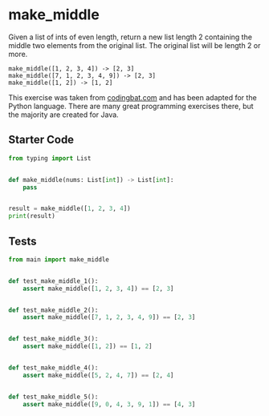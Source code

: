 # make_middle





Given a list of ints of even length, return a new list length 2 containing the middle two elements from the original list. The original list will be length 2 or more.

```
make_middle([1, 2, 3, 4]) -> [2, 3]
make_middle([7, 1, 2, 3, 4, 9]) -> [2, 3]
make_middle([1, 2]) -> [1, 2]
```

This exercise was taken from [codingbat.com](https://codingbat.com/prob/p199519) and has been adapted for the Python language. There are many great programming exercises there, but the majority are created for Java.

## Starter Code
```python
from typing import List


def make_middle(nums: List[int]) -> List[int]:
    pass


result = make_middle([1, 2, 3, 4])
print(result)
```

## Tests
```python
from main import make_middle


def test_make_middle_1():
    assert make_middle([1, 2, 3, 4]) == [2, 3]


def test_make_middle_2():
    assert make_middle([7, 1, 2, 3, 4, 9]) == [2, 3]


def test_make_middle_3():
    assert make_middle([1, 2]) == [1, 2]


def test_make_middle_4():
    assert make_middle([5, 2, 4, 7]) == [2, 4]


def test_make_middle_5():
    assert make_middle([9, 0, 4, 3, 9, 1]) == [4, 3]
```
